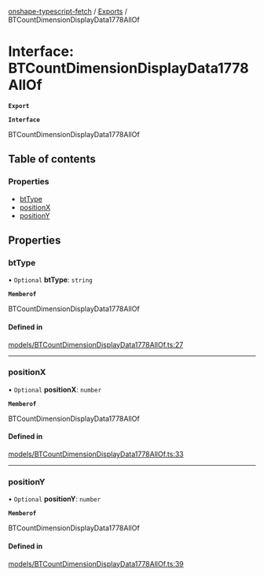 [onshape-typescript-fetch](../README.md) / [Exports](../modules.md) / BTCountDimensionDisplayData1778AllOf

# Interface: BTCountDimensionDisplayData1778AllOf

**`Export`**

**`Interface`**

BTCountDimensionDisplayData1778AllOf

## Table of contents

### Properties

- [btType](BTCountDimensionDisplayData1778AllOf.md#bttype)
- [positionX](BTCountDimensionDisplayData1778AllOf.md#positionx)
- [positionY](BTCountDimensionDisplayData1778AllOf.md#positiony)

## Properties

### btType

• `Optional` **btType**: `string`

**`Memberof`**

BTCountDimensionDisplayData1778AllOf

#### Defined in

[models/BTCountDimensionDisplayData1778AllOf.ts:27](https://github.com/toebes/onshape-typescript-fetch/blob/3e11ae1/models/BTCountDimensionDisplayData1778AllOf.ts#L27)

___

### positionX

• `Optional` **positionX**: `number`

**`Memberof`**

BTCountDimensionDisplayData1778AllOf

#### Defined in

[models/BTCountDimensionDisplayData1778AllOf.ts:33](https://github.com/toebes/onshape-typescript-fetch/blob/3e11ae1/models/BTCountDimensionDisplayData1778AllOf.ts#L33)

___

### positionY

• `Optional` **positionY**: `number`

**`Memberof`**

BTCountDimensionDisplayData1778AllOf

#### Defined in

[models/BTCountDimensionDisplayData1778AllOf.ts:39](https://github.com/toebes/onshape-typescript-fetch/blob/3e11ae1/models/BTCountDimensionDisplayData1778AllOf.ts#L39)
